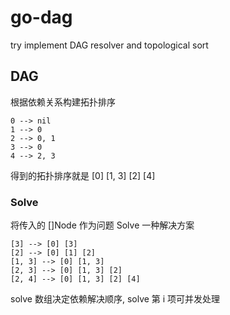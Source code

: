 # go-dag
try implement DAG resolver and topological sort

## DAG

根据依赖关系构建拓扑排序

```
0 --> nil
1 --> 0
2 --> 0, 1
3 --> 0
4 --> 2, 3
```

得到的拓扑排序就是
[0] [1, 3] [2] [4]

### Solve

将传入的 []Node 作为问题 Solve 一种解决方案

```
[3] --> [0] [3]
[2] --> [0] [1] [2]
[1, 3] --> [0] [1, 3]
[2, 3] --> [0] [1, 3] [2]
[2, 4] --> [0] [1, 3] [2] [4]
```

solve 数组决定依赖解决顺序, solve 第 i 项可并发处理
